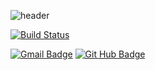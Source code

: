![header](https://capsule-render.vercel.app/api?type=waving&color=FFE00&height=100&section=header&text=Kim%20Gihun&fontSize=70&animation=fadeIn&fontColor=FFBB00)


[![Build Status](https://travis-ci.org/joemccann/dillinger.svg?branch=master)](https://travis-ci.org/joemccann/dillinger)

[![Gmail Badge](https://img.shields.io/badge/-Gmail-d14836?style=flat-square&logo=Gmail&logoColor=white&link=mailto:givomggin@gmail.com)](mailto:givomggin@gmail.com)
[![Git Hub Badge](http://img.shields.io/badge/-Git%20Hub-black?style=flat-square&logo=github&link=https://github.com/gigsKim)](https://github.com/gigsKim)

